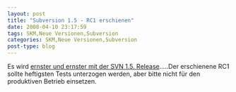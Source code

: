 ```yaml
---
layout: post
title: "Subversion 1.5 - RC1 erschienen"
date: 2008-04-10 23:17:59
tags: SKM,Neue Versionen,Subversion
categories: SKM,Neue Versionen,Subversion
post-type: blog
---
```

Es wird <a href="http://subversion.tigris.org/servlets/ReadMsg?list=dev&msgNo=137010"  title="Announcement">ernster und ernster mit der SVN 1.5. Release</a>.....Der erschienene RC1 sollte heftigsten Tests unterzogen werden, aber bitte nicht für den produktiven Betrieb einsetzen.
